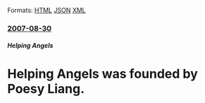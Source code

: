 
Formats: [HTML](/news/2007/08/30/helping-angels-was-founded-by-poesy-liang.html)  [JSON](/news/2007/08/30/helping-angels-was-founded-by-poesy-liang.json)  [XML](/news/2007/08/30/helping-angels-was-founded-by-poesy-liang.xml)  

### [2007-08-30](/news/2007/08/30/index.md)

##### Helping Angels
#  Helping Angels was founded by Poesy Liang.



